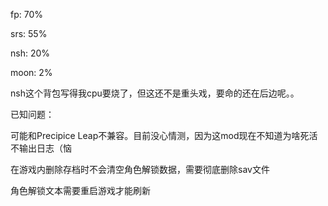   fp: 70%

 srs: 55%

 nsh: 20%

moon: 2%

nsh这个背包写得我cpu要烧了，但这还不是重头戏，要命的还在后边呢。。





已知问题：

可能和Precipice Leap不兼容。目前没心情测，因为这mod现在不知道为啥死活不输出日志（恼

在游戏内删除存档时不会清空角色解锁数据，需要彻底删除sav文件

角色解锁文本需要重启游戏才能刷新

